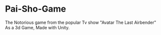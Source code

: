 # Pai-Sho-Game
The Notorious game from the popular Tv show "Avatar The Last Airbender" As a 3d Game, Made with Unity.
